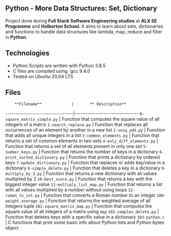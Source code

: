 Python - More Data Structures: Set, Dictionary
---
Project done during **Full Stack Software Engineering studies** at **ALX SE Programme** and **Holberton School.** It aims to learn about sets, dictionaries and functions to handle data structures like lambda, map, reduce and filter in **Python.**

Technologies
---
* Python Scripts are written with Python 3.8.5
* C files are compiled using `gcc 9.4.0
* Tested on Ubuntu 20.04 LTS

Files
---
        **Filename**             |       ** Description**
---------------------------------|-------------------------------
`0-square_matrix_simple.py`      | Function that computes the square value of all integers of a matrix
`1-search_replace.py`            | Function that replaces all occurrences of an element by another in a new list
`2-uniq_add.py`                  | Function that adds all unique integers in a list
`3-common_elements.py`           | Function that returns a set of common elements in two sets
`4-only_diff_elements.py`        | Function that returns a set of all elements present in only one set
`5-number_keys.py`               | Function that returns the number of keys in a dictionary
`6-print_sorted_dictionary.py`   | Function that prints a dictionary by ordered keys
`7-update_dictionary.py`         | Function that replaces or adds key/value in a dictionary
`8-simple_delete.py`             | Function that deletes a key in a dictionary
`9-multiply_by_2.py`             | Function that returns a new dictionary with all values multiplied by 2
`10-best_score.py`               | Function that returns a key with the biggest integer value
`11-multiply_list_map.py`        | Function that returns a list with all values multiplied by a number without using loops
`12-roman_to_int.py`             | Function that converts a Roman number to an integer
`100-weight_average.py`          | Function that returns the weighted average of all integers tuple
`101-square_matrix_map.py`       | Function that computes the square value of all integers of a matrix using `map`
`102-complex_delete.py`          | Function that deletes keys with a specific value in a dictionary
`103-python.c`                   | C functions that print some basic info about Python lists and Python bytes object
